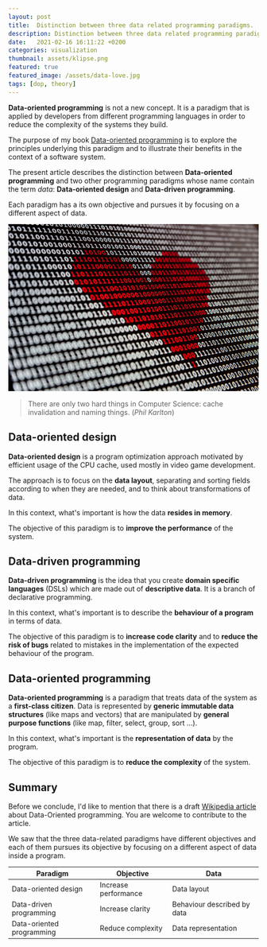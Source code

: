 ```yaml
---
layout: post
title:  Distinction between three data related programming paradigms.
description: Distinction between three data related programming paradigms. Data-driven programming. Data-oriented design. Data-Oriented programming.
date:   2021-02-16 16:11:22 +0200
categories: visualization
thumbnail: assets/klipse.png
featured: true
featured_image: /assets/data-love.jpg
tags: [dop, theory]
---
```


**Data-oriented programming** is not a new concept. It is a paradigm that is applied by developers from different programming languages in order to reduce the complexity of the systems they build.


The purpose of my book [Data-oriented programming](https://www.manning.com/books/data-oriented-programming?utm_source=viebel&utm_medium=affiliate&utm_campaign=book_sharvit2_data_1_29_21&a_aid=viebel&a_bid=d5b546b7) is to explore the principles underlying this paradigm and to illustrate their benefits in the context of a software system.


The present article describes the distinction between **Data-oriented programming** and two other programming paradigms whose name contain the term *data*: **Data-oriented design** and **Data-driven programming**. 


Each paradigm has a its own objective and pursues it by focusing on a different aspect of data.
 
![data](/assets/data-love.jpg)

> There are only two hard things in Computer Science: cache invalidation and naming things. (*Phil Karlton*)


## Data-oriented design 

**Data-oriented design** is a program optimization approach motivated by efficient usage of the CPU cache, used mostly in video game development.

The approach is to focus on the **data layout**, separating and sorting fields according to when they are needed, and to think about transformations of data.

In this context, what's important is how the data **resides in memory**.

The objective of this paradigm is to **improve the performance** of the system.

## Data-driven programming

**Data-driven programming** is the idea that you create **domain specific languages** (DSLs) which are made out of **descriptive data**. It is a branch of declarative programming.

In this context, what's important is to describe the **behaviour of a program** in terms of data.

The objective of this paradigm is to **increase code clarity** and to **reduce the risk of bugs** related to mistakes in the implementation of the expected behaviour of the program.

## Data-oriented programming

**Data-oriented programming** is a paradigm that treats data of the system as a **first-class citizen**. Data is represented by **generic immutable data structures** (like maps and vectors) that are manipulated by **general purpose functions** (like map, filter, select, group, sort ...).

In this context, what's important is the **representation of data** by the program.

The objective of this paradigm is to **reduce the complexity** of the system.

## Summary

Before we conclude, I'd like to mention that there is a draft [Wikipedia article](https://en.wikipedia.org/wiki/Draft:Data-oriented_programming) about Data-Oriented programming. You are welcome to contribute to the article.

We saw that the three data-related  paradigms have different objectives and each of them pursues its objective by focusing on a different aspect of data inside a program.

| Paradigm                  | Objective            | Data                        |
| -----------               | -----------          | --------------              |
| Data-oriented design      | Increase performance | Data layout                 |
| Data-driven programming   | Increase clarity     | Behaviour described by data |
| Data-oriented programming | Reduce complexity    | Data representation         |
